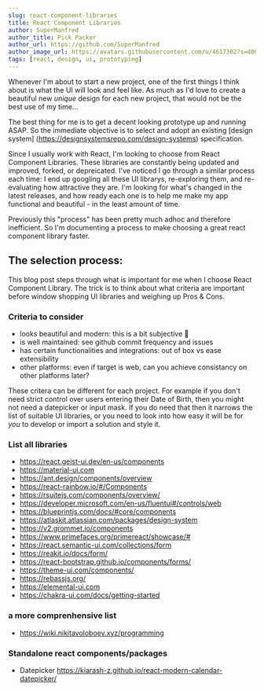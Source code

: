 ```yaml
---
slug: react-component-libraries
title: React Component Libraries
author: SuperManfred
author_title: Pick Packer
author_url: https://github.com/SuperManfred
author_image_url: https://avatars.githubusercontent.com/u/4617302?s=400&u=feb0ba66d6f6e7169077d2a3fd9f9e3dc7ca8a2f&v=4
tags: [react, design, ui, prototyping]
---
```


Whenever I'm about to start a new project, one of the first things I think about is what the UI will look and feel like. As much as I'd love to create a beautiful new _unique_ design for each new project, that would not be the best use of my time...<!-- truncate -->

The best thing for me is to get a decent looking prototype up and running ASAP. So the immediate objective is to select and adopt an existing [design system] (https://designsystemsrepo.com/design-systems) specification.

Since I usually work with React, I'm looking to choose from React Component Libraries. These libraries are constantly being updated and improved, forked, or depreicated. I've noticed I go through a similar process each time: I end up googling all these UI librarys, re-exploring them, and re-evaluating how attractive they are. I'm looking for what's changed in the latest releases, and how ready each one is to help me make my app functional and beautiful - in the least amount of time.

Previously this "process" has been pretty much adhoc and therefore inefficient. So I'm documenting a process to make choosing a great react component library faster.

## The selection process:

This blog post steps through what is important for me when I choose React Component Library. The trick is to think about what criteria are important before window shopping UI libraries and weighing up Pros & Cons.

### Criteria to consider

- looks beautiful and modern: this is a bit subjective 👀
- is well maintained: see github commit frequency and issues
- has certain functionalities and integrations: out of box vs ease extensibility
- other platforms: even if target is web, can you achieve consistancy on other platforms later?

These critera can be different for each project. For example if you don't need strict control over users entering their Date of Birth, then you might not need a datepicker or input mask. If you do need that then it narrows the list of suitable UI libraries, or you need to look into how easy it will be for _you_ to develop or import a solution and style it.

### List all libraries

- https://react.geist-ui.dev/en-us/components
- https://material-ui.com
- https://ant.design/components/overview
- https://react-rainbow.io/#/Components
- https://rsuitejs.com/components/overview/
- https://developer.microsoft.com/en-us/fluentui#/controls/web
- https://blueprintjs.com/docs/#core/components
- https://atlaskit.atlassian.com/packages/design-system
- https://v2.grommet.io/components
- https://www.primefaces.org/primereact/showcase/#
- https://react.semantic-ui.com/collections/form
- https://reakit.io/docs/form/
- https://react-bootstrap.github.io/components/forms/
- https://theme-ui.com/components/
- https://rebassjs.org/
- https://elemental-ui.com
- https://chakra-ui.com/docs/getting-started

### a more comprenhensive list

- https://wiki.nikitavoloboev.xyz/programming

### Standalone react components/packages

- Datepicker https://kiarash-z.github.io/react-modern-calendar-datepicker/
